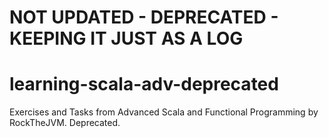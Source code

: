 # NOT UPDATED - DEPRECATED - KEEPING IT JUST AS A LOG
# learning-scala-adv-deprecated
Exercises and Tasks from Advanced Scala and Functional Programming by RockTheJVM. Deprecated.
